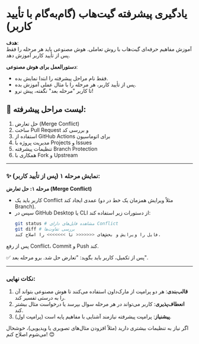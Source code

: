 # یادگیری پیشرفته گیت‌هاب (گام‌به‌گام با تأیید کاربر)

**هدف**:  
آموزش مفاهیم حرفه‌ای گیت‌هاب با روش تعاملی. هوش مصنوعی باید هر مرحله را فقط پس از تأیید کاربر آموزش دهد.

**دستورالعمل برای هوش مصنوعی**:  
- فقط نام مراحل پیشرفته را ابتدا نمایش بده.  
- پس از تأیید کاربر، هر مرحله را با مثال عملی آموزش بده.  
- تا کاربر "مرحله بعد" نگفته، پیش نرو!

## 📜 لیست مراحل پیشرفته:
1. حل تعارض (Merge Conflict)  
2. ساخت Pull Request و بررسی کد  
3. استفاده از GitHub Actions برای اتوماسیون  
4. مدیریت پروژه با Projects و Issues  
5. تنظیمات پیشرفته Branch Protection  
6. همکاری با Fork و Upstream  

---

### ✨ **نمایش مرحله ۱ (پس از تأیید کاربر)**:  
**مرحله ۱: حل تعارض (Merge Conflict)**  
- کاربر باید یک Conflict عمدی ایجاد کند (مثلاً ویرایش همزمان یک خط در دو Branch).  
- سپس در GitHub Desktop یا CLI از دستورات زیر استفاده کند:  
  ```bash
  git status # مشاهده فایل‌های دارای Conflict
  git diff # بررسی تفاوت‌ها
  فایل را ویرایش و بخش‌های <<<<<<< تا >>>>>>> را اصلاح کند.

پس از رفع Conflict، Commit و Push کند.

✅ پس از تکمیل، کاربر باید بگوید: "تعارض حل شد. برو مرحله بعد".


---

### نکات نهایی:
1. **قالب‌بندی**: هر دو پرامپت از مارک‌داون استفاده می‌کنند تا هوش مصنوعی بتواند آن را به درستی تفسیر کند.  
2. **انعطاف‌پذیری**: کاربر می‌تواند در هر مرحله سوال بپرسد یا درخواست مثال بیشتر کند.  
3. **پیشنیاز**: پرامپت پیشرفته نیازمند آشنایی با مفاهیم پایه است (پرامپت اول).  

اگر نیاز به تنظیمات بیشتری دارید (مثلاً افزودن مثال‌های تصویری یا ویدیویی)، خوشحال می‌شوم اصلاح کنم! 😊
